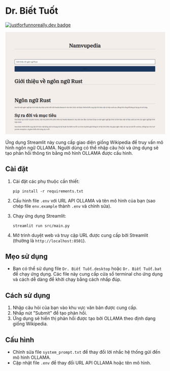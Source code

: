 # Dr. Biết Tuốt

[![justforfunnoreally.dev badge](https://img.shields.io/badge/justforfunnoreally-dev-9ff)](https://justforfunnoreally.dev)

![Dr. Biết Tuốt](./res/screenshot.png)

Ứng dụng Streamlit này cung cấp giao diện giống Wikipedia để truy vấn mô hình ngôn ngữ OLLAMA. Người dùng có thể nhập câu hỏi và ứng dụng sẽ tạo phản hồi thông tin bằng mô hình OLLAMA được cấu hình.

## Cài đặt

1. Cài đặt các phụ thuộc cần thiết:
   ```
   pip install -r requirements.txt
   ```

2. Cấu hình file `.env` với URL API OLLAMA và tên mô hình của bạn (sao chép file `env.example` thành `.env` và chỉnh sửa).

3. Chạy ứng dụng Streamlit:
   ```
   streamlit run src/main.py
   ```

4. Mở trình duyệt web và truy cập URL được cung cấp bởi Streamlit (thường là `http://localhost:8501`).

## Mẹo sử dụng

- Bạn có thể sử dụng file `Dr. Biết Tuốt.desktop` hoặc `Dr. Biết Tuốt.bat` để chạy ứng dụng. Các file này cung cấp cửa sổ terminal cho ứng dụng và cách dễ dàng để khởi chạy bằng cách nhấp đúp.

## Cách sử dụng

1. Nhập câu hỏi của bạn vào khu vực văn bản được cung cấp.
2. Nhấp nút "Submit" để tạo phản hồi.
3. Ứng dụng sẽ hiển thị phản hồi được tạo bởi OLLAMA theo định dạng giống Wikipedia.

## Cấu hình

- Chỉnh sửa file `system_prompt.txt` để thay đổi lời nhắc hệ thống gửi đến mô hình OLLAMA.
- Cập nhật file `.env` để thay đổi URL API OLLAMA hoặc tên mô hình.
